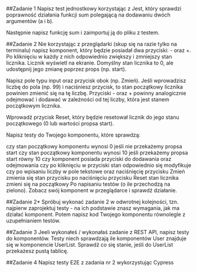 ##Zadanie 1
Napisz test jednostkowy korzystając z Jest, który sprawdzi poprawność działania funkcji sum polegającą na dodawaniu dwóch argumentów (a i b).

Następnie napisz funkcję sum i zaimportuj ją do pliku z testem.

##Zadanie 2
Nie korzystając z przeglądarki (skup się na razie tylko na terminalu) napisz komponent, który będzie posiadał dwa przyciski: - oraz +. Po kliknięciu w każdy z nich odpowiednio zwiększy i zmniejszy stan licznika. Licznik wyświetl na ekranie. Domyślny stan licznika to 0, ale udostępnij jego zmianę poprzez props (np. start).

Napisz pole typu input oraz przycisk obok (np. Zmień). Jeśli wprowadzisz liczbę do pola (np. 99) i naciśniesz przycisk, to stan początkowy licznika powinien zmienić się na tę liczbę. Przyciski - oraz + powinny analogicznie odejmować i dodawać w zależności od tej liczby, która jest stanem początkowym licznika.

Wprowadź przycisk Reset, który będzie resetował licznik do jego stanu początkowego (0 lub wartości propsa start).

Napisz testy do Twojego komponentu, które sprawdzą:

czy stan początkowy komponentu wynosi 0 jeśli nie przekażemy propsa start
czy stan początkowy komponentu wynosi 10 jeśli przekażemy propsa start równy 10
czy komponent posiada przyciski do dodawania oraz odejmowania
czy po kliknięciu w przyciski stan odpowiednio się modyfikuje
czy po wpisaniu liczby w pole tekstowe oraz naciśnięcię przycisku Zmień zmienia się stan przycisku
po naciśnięciu przycisku Reset stan licznika zmieni się na początkowy
Po napisaniu testów (o ile przechodzą na zielono). Zobacz swój komponent w przeglądarce i sprawdź działanie.

##Zadanie 2*
Spróbuj wykonać zadanie 2 w odwrotnej kolejności, tzn. najpierw zaprojektuj testy - na ich podstawie znasz wymagania, jak ma działać komponent. Potem napisz kod Twojego komponentu równolegle z uzupełnianiem testów.

##Zadanie 3
Jeeli wykonałeś / wykonałaś zadanie z REST API, napisz testy do komponentów. Testy niech sprawdzają ile komponentów User znajduje się w komponencie UserList. Sprawdź co się stanie, jeśli do UserList przekażesz pustą tablicę.

##Zadanie 4
Napisz testy E2E z zadania nr 2 wykorzystując Cypress
